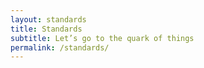 ```yaml
---
layout: standards
title: Standards
subtitle: Let’s go to the quark of things
permalink: /standards/
---
```

